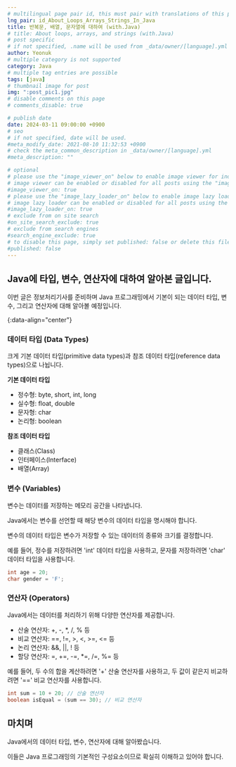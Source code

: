 ```yaml
---
# multilingual page pair id, this must pair with translations of this page. (This name must be unique)
lng_pair: id_About_Loops_Arrays_Strings_In_Java
title: 반복문, 배열, 문자열에 대하여 (with.Java)
# title: About loops, arrays, and strings (with.Java)
# post specific
# if not specified, .name will be used from _data/owner/[language].yml
author: Yeonuk
# multiple category is not supported
category: Java
# multiple tag entries are possible
tags: [java]
# thumbnail image for post
img: ":post_pic1.jpg"
# disable comments on this page
# comments_disable: true

# publish date
date: 2024-03-11 09:00:00 +0900
# seo
# if not specified, date will be used.
#meta_modify_date: 2021-08-10 11:32:53 +0900
# check the meta_common_description in _data/owner/[language].yml
#meta_description: ""

# optional
# please use the "image_viewer_on" below to enable image viewer for individual pages or posts (_posts/ or [language]/_posts folders).
# image viewer can be enabled or disabled for all posts using the "image_viewer_posts: true" setting in _data/conf/main.yml.
#image_viewer_on: true
# please use the "image_lazy_loader_on" below to enable image lazy loader for individual pages or posts (_posts/ or [language]/_posts folders).
# image lazy loader can be enabled or disabled for all posts using the "image_lazy_loader_posts: true" setting in _data/conf/main.yml.
#image_lazy_loader_on: true
# exclude from on site search
#on_site_search_exclude: true
# exclude from search engines
#search_engine_exclude: true
# to disable this page, simply set published: false or delete this file
#published: false
---
```


<!-- outline-start -->

## Java에 타입, 변수, 연산자에 대하여 알아본 글입니다.

이번 글은 정보처리기사를 준비하며 Java 프로그래밍에서 기본이 되는 데이터 타입, 변수, 그리고 연산자에 대해 알아볼 예정입니다.

{:data-align="center"}

<!-- outline-end -->

### 데이터 타입 (Data Types)

크게 기본 데이터 타입(primitive data types)과 참조 데이터 타입(reference data types)으로 나뉩니다.

**기본 데이터 타입**

- 정수형: byte, short, int, long
- 실수형: float, double
- 문자형: char
- 논리형: boolean

**참조 데이터 타입**

- 클래스(Class)
- 인터페이스(Interface)
- 배열(Array)

### 변수 (Variables)

변수는 데이터를 저장하는 메모리 공간을 나타냅니다.

Java에서는 변수를 선언할 때 해당 변수의 데이터 타입을 명시해야 합니다.

변수의 데이터 타입은 변수가 저장할 수 있는 데이터의 종류와 크기를 결정합니다.

예를 들어, 정수를 저장하려면 'int' 데이터 타입을 사용하고, 문자를 저장하려면 'char' 데이터 타입을 사용합니다.

```java
int age = 20;
char gender = 'F';
```

### 연산자 (Operators)

Java에서는 데이터를 처리하기 위해 다양한 연산자를 제공합니다.

- 산술 연산자: +, -, \*, /, % 등
- 비교 연산자: ==, !=, >, <, >=, <= 등
- 논리 연산자: &&, ||, ! 등
- 할당 연산자: =, +=, -=, \*=, /=, %= 등

예를 들어, 두 수의 합을 계산하려면 '+' 산술 연산자를 사용하고, 두 값이 같은지 비교하려면 '==' 비교 연산자를 사용합니다.

```java
int sum = 10 + 20; // 산술 연산자
boolean isEqual = (sum == 30); // 비교 연산자
```

## 마치며

Java에서의 데이터 타입, 변수, 연산자에 대해 알아봤습니다.

이들은 Java 프로그래밍의 기본적인 구성요소이므로 확실히 이해하고 있어야 합니다.
